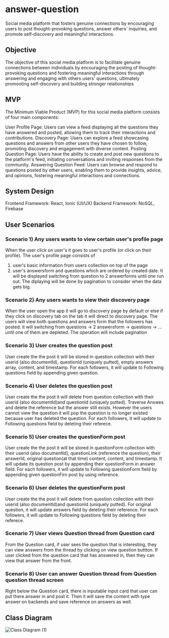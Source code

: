 # answer-question
Social media platform that fosters genuine connections by encouraging users to post thought-provoking questions, answer others' inquiries, and promote self-discovery and meaningful interactions.
## Objective
The objective of this social media platform is to facilitate genuine connections between individuals by encouraging the posting of thought-provoking questions and fostering meaningful interactions through answering and engaging with others users' questions, ultimately promooting self-discovery and building stronger relationships

## MVP
The Minimum Viable Product (MVP) for this social media platform consists of four main components:

User Profile Page: Users can view a feed displaying all the questions they have answered and posted, allowing them to track their interactions and contributions.
Discovery Page: Users can explore a feed showcasing questions and answers from other users they have chosen to follow, promoting discovery and engagement with diverse content.
Posting Question Page: Users have the ability to create and post new questions to the platform's feed, initiating conversations and inviting responses from the community.
Answering Question Feed: Users can browse and respond to questions posted by other users, enabling them to provide insights, advice, and opinions, fostering meaningful interactions and connections.

## System Design
Frontend Framework: React, Ionic (UI/UX)
Backend Framework: NoSQL, Firebase
## User Scenarios
### Scenario 1) Any users wants to view certain user's profile page
When the user click on user's it goes to user's profile (or click on their profile). The user's profile page consists of 
1. user's basic information from users collection on top of the page
2. user's answersform and questions which are ordered by created date. It will be displayed switching from question to 2 answerforms until one run out. The diplaying will be done by pagination to consider when the data gets big. 

### Scenario 2) Any users wants to view their discovery page
When the user open the app it will go to discovery page by default or else if they click on discovery tab on the tab it will direct to discovery page. The users will view both questions and answers form that the followers has posted. it will switching from questions -> 2 answersform -> questions -> ... until one of them are depleted. The operation will include pagination

### Scenario 3) User creates the question post
User create the the post it will be stored in question collection with their userid (also documentId), questionId (uniquely putted), empty answers array, content, and timestamp.
For each followers, it will update to Following questions field by appending given question.

### Scenario 4) User deletes the question post
User create the the post it will delete from question collection with their userid (also documentId)and questionId (uniquely putted). Traverse Answes and delete the reference but the answer still exists. However the users cannot view the question it will pop the question is no longer existed because user has deleted the question.
For each followers, it will update to Following questions field by deleting their referece.


### Scenario 5) User creates the questionForm post
User create the the post it will be stored in questionForm collection with their userid (also documentId), questionLink (reference the question), their answerId, original question(at that time) content, content, and timestamp.
It will update its question post by appending their questionForm in answer field.
For each followers, it will update to Following questionForm field by appending given questionFirn post by using reference.

### Scenario 6) User deletes the questionForm post
User create the the post it will delete from question collection with their userid (also documentId)and questionId (uniquely putted).
For original question, it will update answers field by deleting their reference.
For each followers, it will update to Following questions field by deleting their referece.

### Scenario 7) User views Question thread from Question card
From the Question card, if user sees the question that is interesting, they can view answers from the thread by clicking on view question buttton.
If user clicked from the question card that has answered in, then they can view that answer from the front.

### Scenario 8) User can answer Question thread from Question question thread screen
Right below the Question card, there is inputable input card that user can put there answer in and post it. Then it will save the content with type answer on backends and save reference on answers as well.


## Class Diagram
![Class Diagram (1)](https://github.com/ykim879/answer-question/assets/59812671/5811b042-24ec-4077-b932-2451d76ce396)
